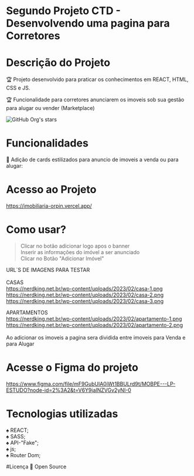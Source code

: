 # Segundo Projeto CTD - Desenvolvendo uma pagina para Corretores

# Descrição do Projeto
:trophy: Projeto desenvolvido para praticar os conhecimentos em REACT, HTML, CSS e JS.

:trophy: Funcionalidade para corretores anunciarem os imoveis sob sua gestão para alugar ou vender (Marketplace)

![GitHub Org's stars](https://img.shields.io/github/stars/camilafernanda?style=social)

# Funcionalidades
:rocket: Adição de cards estilizados para anuncio de imoveis a venda ou para alugar:

# Acesso ao Projeto
https://imobiliaria-orpin.vercel.app/

# Como usar?
>Clicar no botão adicionar logo apos o banner<br>
>Inserir as informações do imóvel a ser anunciado<br>
>Clicar no Botão "Adicionar Imóvel"<br>

URL`S DE IMAGENS PARA TESTAR<br><br>
CASAS<br>
https://nerdking.net.br/wp-content/uploads/2023/02/casa-1.png<br>
https://nerdking.net.br/wp-content/uploads/2023/02/casa-2.png	<br>
https://nerdking.net.br/wp-content/uploads/2023/02/casa-3.png<br>

APARTAMENTOS<br>
https://nerdking.net.br/wp-content/uploads/2023/02/apartamento-1.png<br>
https://nerdking.net.br/wp-content/uploads/2023/02/apartamento-2.png<br>
<br>
Ao adicionar os imoveis a pagina sera dividida entre imoveis para Venda e para Alugar

# Acesse o Figma do projeto
https://www.figma.com/file/mF9GubUlA0iWt1BBULrd9t/MOBPE---LP-ESTUDO?node-id=2%3A2&t=V6Y9jaINZVGv2yNI-0

# Tecnologias utilizadas

:spades: REACT;<br>
:spades: SASS;<br>
:spades: API-"Fake";<br>
:spades: js;<br>
:spades: Router Dom;<br>

#Licença
:file_folder: Open Source

